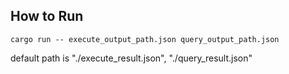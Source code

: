 ## How to Run
```shell
cargo run -- execute_output_path.json query_output_path.json
```

default path is "./execute_result.json", "./query_result.json"
